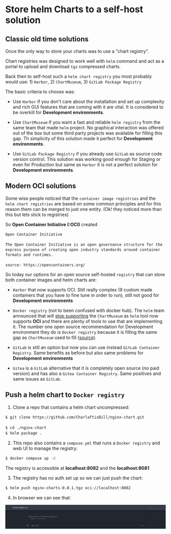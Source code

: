 # Store helm Charts to a self-host solution

## Classic old time solutions

Once the only way to store your charts was to use a "chart registry".

Chart registries was designed to work well with `helm` command and act as a portal to upload and download `tgz` compressed charts.

Back then to self-host such a `helm chart registry` you most probably would use:
    1) `Harbor`,
    2) `ChartMuseum`,
    3) `GitLab Package Registry`

The basic criteria to choose was:

* Use `Harbor` if you don't care about the installation and set up complexity and rich GUI features that are coming with it are vital. It is considered to be overkill for **Development environments**.

* Use `ChartMuseum` if you want a fast and reliable `helm registry` from the same team that made `helm` project. No graphical interaction was offered out of the box but some third party projects was available for filling this gap. Th simplicity of this solution made it perfect for **Development environments**.

* Use `GitLab Package Registry` if you already use `GitLab` as source code version control. This solution was working good enough for Staging or even for Production but same as `Harbor` it is not a perfect solution for **Development environments**.

## Modern OCI solutions

Some wise people noticed that the `container image registries` and the `helm chart registries` are based on some common principles and for this reason them can be merged to just one entity. (Ok! they noticed more than this but lets stick to registries)

So **Open Container Initiative (:OCI)** created

```
Open Container Initiative

The Open Container Initiative is an open governance structure for the express purpose of creating open industry standards around container formats and runtimes.

source: https://opencontainers.org/
```

So today our options for an open source self-hosted `registry` that can store both container images and helm charts are:

* `Harbor` that now supports OCI. Still really complex (9 custom made containers that you have to fine tune in order to run), still not good for **Development environments**

* `Docker registry` (not to been confused with docker hub). The `helm` team announced that will [stop supporting](https://github.com/goharbor/harbor/discussions/15057) the `ChartMuseum` as `helm` tool now supports **OCI** and there are plenty of tools to use that are implementing it. The number one open source recommendation for Development environment they do is `Docker registry` because it is filling the same gap as `ChartMuseum` used to fill ([source]([`ChartMuseum`](https://helm.sh/docs/topics/registries/#use-hosted-registries))).

* `GitLab` is still an option but now you can use instead `GitLab Container Registry`. Same benefits as before but also same problems for **Development environments**

* `Gitea` is a `GitLab` alternative that it is completely open source (no paid version) and has also a `Gitea Container Registry`. Same positives and same issues as `GitLab`.

## Push a helm chart to `Docker registry`

1. Clone a repo that contains a helm chart uncompressed:

```bash
$ git clone https://github.com/CharlaftisBill/nginx-chart.git

$ cd ./nginx-chart
$ helm package .
```

2. This repo also contains a `compose.yml` that runs a `Docker registry` and web UI to manage the registry:
   
```bash 
$ docker compose up -d
```
The registry is accessible at **localhost:8082** and the **localhost:8081**

3. The registry has no auth set up so we can just push the chart:

```bash
$ helm push nginx-charts-0.0.1.tgz oci://localhost:8082
```

4. In browser we can see that:

![image](images/image.png)



